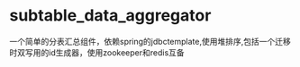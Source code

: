 # subtable_data_aggregator
一个简单的分表汇总组件，依赖spring的jdbctemplate,使用堆排序,包括一个迁移时双写用的id生成器，使用zookeeper和redis互备
